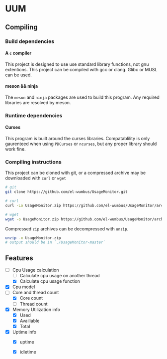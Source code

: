 # UUM

## Compiling

### Build dependencies

#### A `c` compiler

This project is designed to use use standard library functions, not gnu extentions. This project can be compiled with gcc or clang. Glibc or MUSL can be used.

#### meson && ninja

The `meson` and `ninja` packages are used to build this program. Any required libraries are resolved by meson.

### Runtime dependencies

#### Curses

This program is built around the curses libraries. Compatablility is only gaurenteed when using `PDCurses` or `ncurses`, but any proper library should work fine.

### Compiling instructions

This project can be cloned with git, or a compressed archive may be downloaded with `curl` or `wget`

```bash
# git
git clone https://github.com/el-wumbus/UsageMonitor.git 

# curl
curl -Lo UsageMonitor.zip https://github.com/el-wumbus/UsageMonitor/archive/refs/heads/master.zip

# wget
wget -o UsageMonitor.zip https://github.com/el-wumbus/UsageMonitor/archive/refs/heads/master.zip
```

Compressed `zip` archives can be decompressed with `unzip`.

```bash
unzip -x UsageMonitor.zip
# output should be in `./UsageMonitor-master`
```

## Features

* [ ] Cpu Usage calculation
    * [ ] Calculate cpu usage on another thread
    * [x] Calculate cpu usage function

* [x] Cpu model
* [ ] Core and thread count
    * [x] Core count
    * [ ] Thread count
* [x] Memory Utilization info
    * [x] Used
    * [x] Availiable
    * [x] Total
* [x] Uptime info
    * [x] uptime
    * [x] idletime


